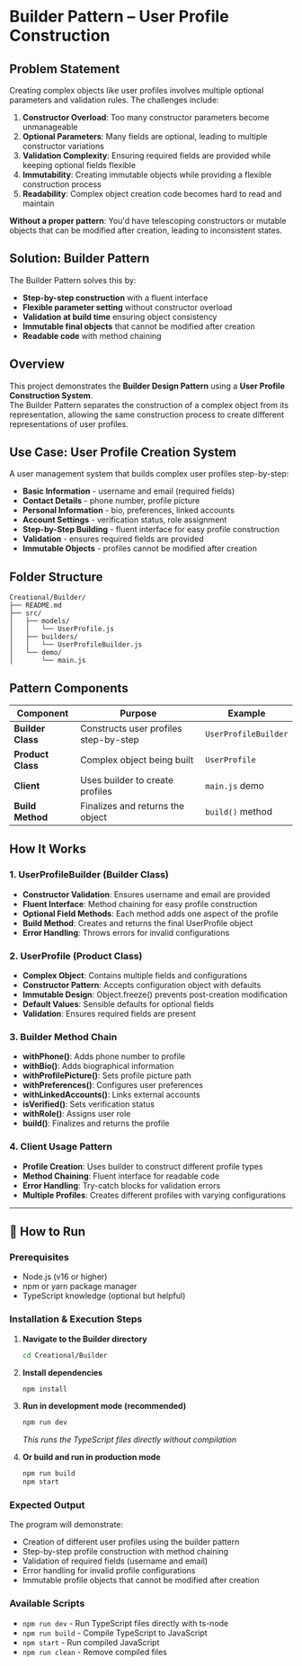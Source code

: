 # Builder Pattern – User Profile Construction

## Problem Statement
Creating complex objects like user profiles involves multiple optional parameters and validation rules. The challenges include:

1. **Constructor Overload**: Too many constructor parameters become unmanageable
2. **Optional Parameters**: Many fields are optional, leading to multiple constructor variations
3. **Validation Complexity**: Ensuring required fields are provided while keeping optional fields flexible
4. **Immutability**: Creating immutable objects while providing a flexible construction process
5. **Readability**: Complex object creation code becomes hard to read and maintain

**Without a proper pattern**: You'd have telescoping constructors or mutable objects that can be modified after creation, leading to inconsistent states.

## Solution: Builder Pattern
The Builder Pattern solves this by:
- **Step-by-step construction** with a fluent interface
- **Flexible parameter setting** without constructor overload
- **Validation at build time** ensuring object consistency
- **Immutable final objects** that cannot be modified after creation
- **Readable code** with method chaining

## Overview
This project demonstrates the **Builder Design Pattern** using a **User Profile Construction System**.  
The Builder Pattern separates the construction of a complex object from its representation, allowing the same construction process to create different representations of user profiles.

## Use Case: User Profile Creation System
A user management system that builds complex user profiles step-by-step:
- **Basic Information** - username and email (required fields)
- **Contact Details** - phone number, profile picture
- **Personal Information** - bio, preferences, linked accounts
- **Account Settings** - verification status, role assignment
- **Step-by-Step Building** - fluent interface for easy profile construction
- **Validation** - ensures required fields are provided
- **Immutable Objects** - profiles cannot be modified after creation

## Folder Structure
```
Creational/Builder/
├── README.md                           
├── src/                                
│   ├── models/                         
│   │   └── UserProfile.js              
│   ├── builders/                       
│   │   └── UserProfileBuilder.js       
│   └── demo/                           
│       └── main.js                     
```

## Pattern Components

| Component | Purpose | Example |
|-----------|---------|---------|
| **Builder Class** | Constructs user profiles step-by-step | `UserProfileBuilder` |
| **Product Class** | Complex object being built | `UserProfile` |
| **Client** | Uses builder to create profiles | `main.js` demo |
| **Build Method** | Finalizes and returns the object | `build()` method |

## How It Works

### 1. **UserProfileBuilder (Builder Class)**
- **Constructor Validation**: Ensures username and email are provided
- **Fluent Interface**: Method chaining for easy profile construction
- **Optional Field Methods**: Each method adds one aspect of the profile
- **Build Method**: Creates and returns the final UserProfile object
- **Error Handling**: Throws errors for invalid configurations

### 2. **UserProfile (Product Class)**
- **Complex Object**: Contains multiple fields and configurations
- **Constructor Pattern**: Accepts configuration object with defaults
- **Immutable Design**: Object.freeze() prevents post-creation modification
- **Default Values**: Sensible defaults for optional fields
- **Validation**: Ensures required fields are present

### 3. **Builder Method Chain**
- **withPhone()**: Adds phone number to profile
- **withBio()**: Adds biographical information
- **withProfilePicture()**: Sets profile picture path
- **withPreferences()**: Configures user preferences
- **withLinkedAccounts()**: Links external accounts
- **isVerified()**: Sets verification status
- **withRole()**: Assigns user role
- **build()**: Finalizes and returns the profile

### 4. **Client Usage Pattern**
- **Profile Creation**: Uses builder to construct different profile types
- **Method Chaining**: Fluent interface for readable code
- **Error Handling**: Try-catch blocks for validation errors
- **Multiple Profiles**: Creates different profiles with varying configurations

---

## 🚀 How to Run

### Prerequisites
- Node.js (v16 or higher)
- npm or yarn package manager
- TypeScript knowledge (optional but helpful)

### Installation & Execution Steps

1. **Navigate to the Builder directory**
   ```bash
   cd Creational/Builder
   ```

2. **Install dependencies**
   ```bash
   npm install
   ```

3. **Run in development mode (recommended)**
   ```bash
   npm run dev
   ```
   *This runs the TypeScript files directly without compilation*

4. **Or build and run in production mode**
   ```bash
   npm run build
   npm start
   ```

### Expected Output
The program will demonstrate:
- Creation of different user profiles using the builder pattern
- Step-by-step profile construction with method chaining
- Validation of required fields (username and email)
- Error handling for invalid profile configurations
- Immutable profile objects that cannot be modified after creation

### Available Scripts
- `npm run dev` - Run TypeScript files directly with ts-node
- `npm run build` - Compile TypeScript to JavaScript
- `npm start` - Run compiled JavaScript
- `npm run clean` - Remove compiled files

